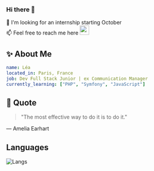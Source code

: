 ### Hi there 👋

🔭 I'm looking for an internship starting October  
📫 Feel free to reach me here
<a href="mailto:hadida.lea@gmail.com"><img src="https://img.shields.io/badge/gmail-EA4335.svg?&style=for-the-badge&logo=gmail&logoColor=white" height=25></a>

## ✨ About Me

```yaml
name: Léa
located_in: Paris, France
job: Dev Full Stack Junior | ex Communication Manager
currently_learning: ["PHP", "Symfony", "JavaScript"]
```

## 💬 Quote

> "The most effective way to do it is to do it."

— Amelia Earhart

## Languages 

![Langs](https://github-readme-stats.vercel.app/api/top-langs/?username=leahad&layout=compact&langs_count=20&theme=dark)

<!--
**leahad/leahad** is a ✨ _special_ ✨ repository because its `README.md` (this file) appears on your GitHub profile.

Here are some ideas to get you started:

- 🔭 I’m currently working on ...
- 🌱 I’m currently learning ...
- 👯 I’m looking to collaborate on ...
- 🤔 I’m looking for help with ...
- 💬 Ask me about ...
- 📫 How to reach me: ...
- 😄 Pronouns: ...
- ⚡ Fun fact: ...
-->
